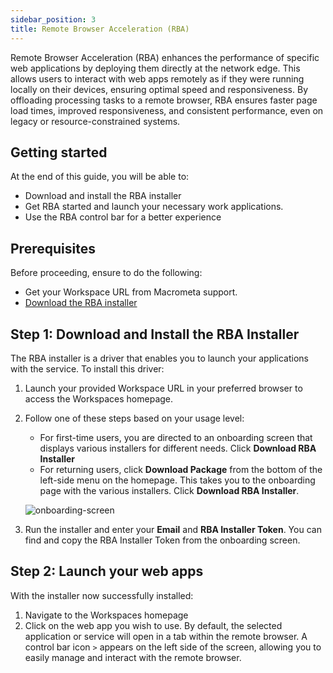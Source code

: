 ```yaml
---
sidebar_position: 3
title: Remote Browser Acceleration (RBA)
---
```


Remote Browser Acceleration (RBA) enhances the performance of specific web applications by deploying them directly at the network edge. This allows users to interact with web apps remotely as if they were running locally on their devices, ensuring optimal speed and responsiveness. By offloading processing tasks to a remote browser, RBA ensures faster page load times, improved responsiveness, and consistent performance, even on legacy or resource-constrained systems.

## Getting started

At the end of this guide, you will be able to:

- Download and install the RBA installer
- Get RBA started and launch your necessary work applications.
- Use the RBA control bar for a better experience

## Prerequisites

Before proceeding, ensure to do the following:

- Get your Workspace URL from Macrometa support.
- [Download the RBA installer](#step-1-download-and-install-the-rba-installer)

## Step 1: Download and Install the RBA Installer

The RBA installer is a driver that enables you to launch your applications with the service. To install this driver:

1. Launch your provided Workspace URL in your preferred browser to access the Workspaces homepage.
1. Follow one of these steps based on your usage level:
    - For first-time users, you are directed to an onboarding screen that displays various installers for different needs. Click **Download RBA Installer**
    - For returning users, click **Download Package** from the bottom of the left-side menu on the homepage. This takes you to the onboarding page with the various installers. Click **Download RBA Installer**.
    
    ![onboarding-screen](/img/workspaces/onboarding-screen.png)
1. Run the installer and enter your **Email** and **RBA Installer Token**. You can find and copy the RBA Installer Token from the onboarding screen.

## Step 2: Launch your web apps

With the installer now successfully installed:

1. Navigate to the Workspaces homepage
1. Click on the web app you wish to use. By default, the selected application or service will open in a tab within the remote browser. A control bar icon `>` appears on the left side of the screen, allowing you to easily manage and interact with the remote browser.
